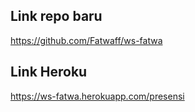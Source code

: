 ## Link repo baru

https://github.com/Fatwaff/ws-fatwa

## Link Heroku

https://ws-fatwa.herokuapp.com/presensi
